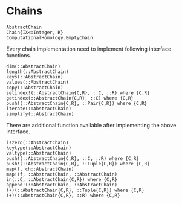 # Chains

```@docs
AbstractChain
Chain{IX<:Integer, R}
ComputationalHomology.EmptyChain
```

Every chain implementation need to implement following interface functions.

```@docs
dim(::AbstractChain)
length(::AbstractChain)
keys(::AbstractChain)
values(::AbstractChain)
copy(::AbstractChain)
setindex!(::AbstractChain{C,R}, ::C, ::R) where {C,R}
getindex(::AbstractChain{C,R}, ::C) where {C,R}
push!(::AbstractChain{C,R}, ::Pair{C,R}) where {C,R}
iterate(::AbstractChain)
simplify(::AbstractChain)
```

There are additional function available after implementing the above interface.

```@docs
iszero(::AbstractChain)
keytype(::AbstractChain)
valtype(::AbstractChain)
push!(::AbstractChain{C,R}, ::C, ::R) where {C,R}
push!(::AbstractChain{C,R}, ::Tuple{C,R}) where {C,R}
map(f, ch::AbstractChain)
map!(f, ::AbstractChain, ::AbstractChain)
in(::C, ::AbstractChain{C,R}) where {C,R}
append!(::AbstractChain, ::AbstractChain)
(+)(::AbstractChain{C,R}, ::Tuple{C,R}) where {C,R}
(+)(::AbstractChain{C,R}, ::R) where {C,R}
```
